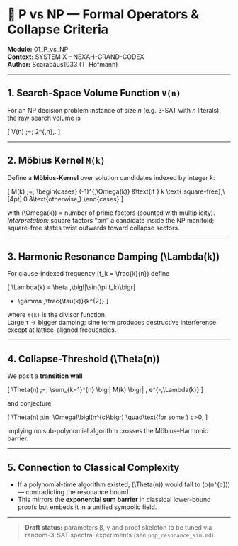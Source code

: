 # 📐 P vs NP — Formal Operators & Collapse Criteria

**Module:** 01_P_vs_NP  
**Context:** SYSTEM X – NEXAH-GRAND-CODEX  
**Author:** Scarabäus1033 (T. Hofmann)  

---

## 1.  Search-Space Volume Function   `V(n)`

For an NP decision problem instance of size *n* (e.g. 3-SAT with *n* literals),  
the raw search volume is  

\[
V(n) \;=\; 2^{\,n}\,.
\]

---

## 2.  Möbius Kernel   `M(k)`

Define a **Möbius-Kernel** over solution candidates indexed by integer *k*:

\[
M(k) \;=\;
\begin{cases}
(-1)^{\,\Omega(k)} &\text{if } k \text{ square-free},\\[4pt]
0 &\text{otherwise,}
\end{cases}
\]

with \(\Omega(k)\) = number of prime factors (counted with multiplicity).  
*Interpretation:* square factors “pin” a candidate inside the NP manifold;  
square-free states twist outwards toward collapse sectors.

---

## 3.  Harmonic Resonance Damping   \(\Lambda(k)\)

For clause-indexed frequency \(f_k = \frac{k}{n}\) define  

\[
\Lambda(k)
= \beta \,\bigl|\sin(\pi f_k)\bigr|
+ \gamma \,\frac{\tau(k)}{k^{2}}
\]

where `τ(k)` is the divisor function.  
Large τ → bigger damping; sine term produces destructive interference  
except at lattice-aligned frequencies.

---

## 4.  Collapse-Threshold   \(\Theta(n)\)

We posit a **transition wall**

\[
\Theta(n)
\;=\;
\sum_{k=1}^{n} \bigl| M(k) \bigr| \, e^{-\,\Lambda(k)}
\]

and conjecture

\[
\Theta(n) \;\in\; \Omega\!\bigl(n^{c}\bigr)
\quad\text{for some } c>0,
\]

implying no sub-polynomial algorithm crosses the Möbius–Harmonic barrier.

---

## 5.  Connection to Classical Complexity  

* If a polynomial-time algorithm existed, \(\Theta(n)\) would fall to \(o(n^{c})\) — contradicting the resonance bound.  
* This mirrors the **exponential sum barrier** in classical lower-bound proofs but embeds it in a unified symbolic field.

---

> **Draft status:** parameters β, γ and proof skeleton to be tuned via  
> random-3-SAT spectral experiments (see `pnp_resonance_sim.md`).  
